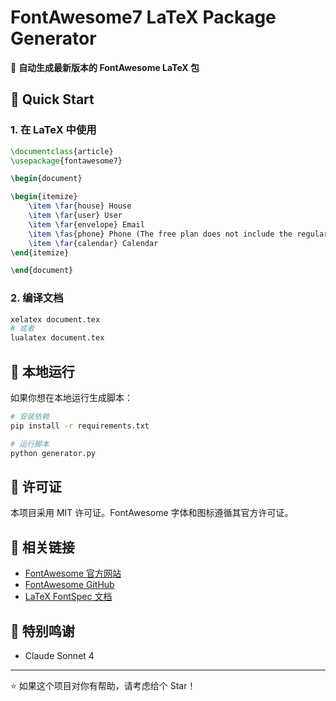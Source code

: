 # FontAwesome7 LaTeX Package Generator

🎨 **自动生成最新版本的 FontAwesome LaTeX 包**

## 🚀 Quick Start

### 1. 在 LaTeX 中使用

```latex
\documentclass{article}
\usepackage{fontawesome7}

\begin{document}

\begin{itemize}
    \item \far{house} House
    \item \far{user} User  
    \item \far{envelope} Email
    \item \fas{phone} Phone (The free plan does not include the regular phone icon)
    \item \far{calendar} Calendar
\end{itemize}

\end{document}
```

### 2. 编译文档

```bash
xelatex document.tex
# 或者
lualatex document.tex
```

## 🔧 本地运行

如果你想在本地运行生成脚本：

```bash
# 安装依赖
pip install -r requirements.txt

# 运行脚本
python generator.py
```

## 📄 许可证

本项目采用 MIT 许可证。FontAwesome 字体和图标遵循其官方许可证。

## 🔗 相关链接

- [FontAwesome 官方网站](https://fontawesome.com/)
- [FontAwesome GitHub](https://github.com/FortAwesome/Font-Awesome)
- [LaTeX FontSpec 文档](https://ctan.org/pkg/fontspec)

## 🤝 特别鸣谢

- Claude Sonnet 4

---

⭐ 如果这个项目对你有帮助，请考虑给个 Star！
